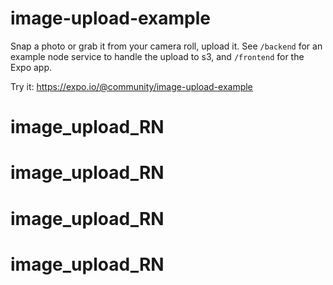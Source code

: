 # image-upload-example

Snap a photo or grab it from your camera roll, upload it. See `/backend`
for an example node service to handle the upload to s3, and `/frontend`
for the Expo app.

Try it: https://expo.io/@community/image-upload-example
# image_upload_RN
# image_upload_RN
# image_upload_RN
# image_upload_RN

